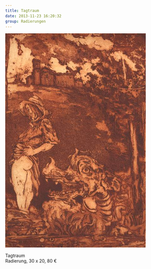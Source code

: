 ```yaml
---
title: Tagtraum
date: 2013-11-23 16:20:32
group: Radierungen
---
```

![Tagtraum](/img/radierungen/tagtraum.jpg)

Tagtraum<br>
Radierung, 30 x 20, 80 €
